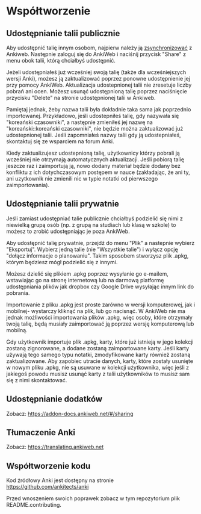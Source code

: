 Współtworzenie
============

Udostępnianie talii publicznie
----------------------

Aby udostępnić talię innym osobom, najpierw należy ją [zsynchronizować](syncing.md) z Ankiweb. Następnie zaloguj się do AnkiWeb i naciśnij przycisk "Share" z menu obok talii, którą chciałbyś udostępnić.

Jeżeli udostępniałeś już wcześniej swoją talię (także dla wcześniejszych wersji Anki), możesz ją zaktualizować poprzez ponowne udostępnienie jej przy pomocy AnkiWeb. Aktualizacja udostepnionej talii nie zresetuje liczby pobrań ani ocen. Możesz usunąć udostępnioną talię poprzez naciśnięcie przycisku "Delete" na stronie udostępnionej talii w Ankiweb.

Pamiętaj jednak, żeby nazwa talii była dokładnie taka sama jak poprzednio importowanej. Przykładowo, jeśli udostepniłeś talię, gdy nazywała się "koreański czasowniki", a następnie zmieniłeś jej nazwę na "koreański::koreański czasowniki", nie będzie można zaktualizować już udostepnionej talii. Jeśli zapomniałeś nazwy talii gdy ją udostepniałeś, skontaktuj się ze wsparciem na forum Anki.

Kiedy zaktualizujesz udostepnioną talię, użytkownicy którzy pobrali ją wcześniej nie otrzymają automatycznych aktualizacji. Jeśli pobiorą talię jeszcze raz i zaimportują ją, nowo dodany materiał będzie dodany bez konfliktu z ich dotychczasowym postępem w nauce (zakładając, że ani ty, ani uzytkownik nie zmienili nic w typie notatki od pierwszego zaimportowania).

Udostępnianie talii prywatnie
-----------------------

Jeśli zamiast udostępniać talie publicznie chciałbyś podzielić się nimi z niewielką grupą osób (np. z grupą na studiach lub klasą w szkole) to możesz to zrobić udostępniając je poza AnkiWeb.

Aby udostępnić talię prywatnie, przejdź do menu "Plik" a nastepnie wybierz "Eksportuj". Wybierz jedną talie (nie "Wszystkie talie") i wyłącz opcję "dołącz informacje o planowaniu". Takim sposobem stworzysz plik .apkg, którym będziesz mógł podzielić się z innymi.

Możesz dzielić się plikiem .apkg poprzez wysyłanie go e-mailem, wstawiając go na stronę internetową lub na darmową platformę udostępniania plików jak dropbox czy Google Drive wysyłając innym link do pobrania.

Importowanie z pliku .apkg jest proste zarówno w wersji komputerowej, jak i mobilnej- wystarczy kliknąć na plik, lub go nacisnąć. W AnkiWeb nie ma jednak możliwości importowania plików .apkg, więc osoby, które otrzymały twoją talię, będą musiały zaimportować ją poprzez wersję komputerową lub mobilną.

Gdy użytkownik importuje plik .apkg, karty, które już istnieją w jego kolekcji zostaną zignorowane, a dodane zostaną zaimportowane karty. Jeśli karty używają tego samego typu notatki, zmodyfikowane karty również zostaną zaktualizowane. Aby zapobiec utracie danych, karty, które zostały usunięte w nowym pliku .apkg, nie są usuwane w kolekcji użytkownika, więc jeśli z jakiegoś powodu musisz usunąć karty z talii użytkowników to musisz sam się z nimi skontaktować.

## Udostępnianie dodatków

Zobacz: https://addon-docs.ankiweb.net/#/sharing

## Tłumaczenie Anki

Zobacz: https://translating.ankiweb.net

## Współtworzenie kodu

Kod źródłowy Anki jest dostępny na stronie <https://github.com/ankitects/anki>

Przed wnoszeniem swoich poprawek zobacz w tym repozytorium plik README.contributing.
